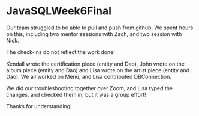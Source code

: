 # JavaSQLWeek6Final

Our team struggled to be able to pull and push from github. 
We spent hours on this, including two mentor sessions with Zach, and two session with Nick.

The check-ins do not reflect the work done!

Kendall wrote the certification piece (entity and Dao), John wrote on the album piece (entity and Dao)
and Lisa wrote on the artist piece (entity and Dao).  We all worked on Menu, and Lisa contributed DBConnection.

We did our troubleshooting together over Zoom, and Lisa typed the changes, and checked them in, 
but it was a group effort!

Thanks for understanding!

